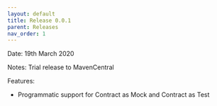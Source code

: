```yaml
---
layout: default
title: Release 0.0.1
parent: Releases
nav_order: 1
---
```

Date: 19th March 2020

Notes: Trial release to MavenCentral

Features:
* Programmatic support for Contract as Mock and Contract as Test
